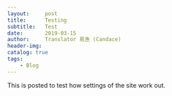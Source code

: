 ```yaml
---
layout:     post
title:      Testing
subtitle:   Test
date:       2019-03-15
author:     Translator 易渔 (Candace)
header-img: 
catalog: true
tags:
    - Blog
---
```

This is posted to test how settings of the site work out.
